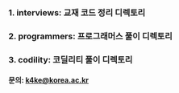### 1. interviews: 교재 코드 정리 디렉토리
### 2. programmers: 프로그래머스 풀이 디렉토리
### 3. codility: 코딜리티 풀이 디렉토리

#### 문의: k4ke@korea.ac.kr
